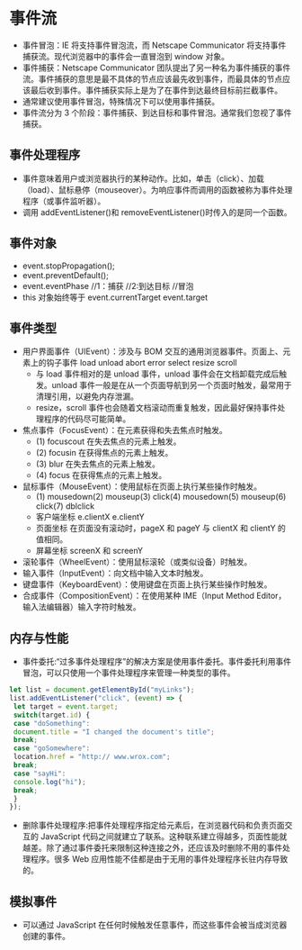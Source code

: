 # 事件流

- 事件冒泡：IE 将支持事件冒泡流，而 Netscape Communicator 将支持事件捕获流。现代浏览器中的事件会一直冒泡到 window 对象。
- 事件捕获：Netscape Communicator 团队提出了另一种名为事件捕获的事件流。事件捕获的意思是最不具体的节点应该最先收到事件，而最具体的节点应该最后收到事件。事件捕获实际上是为了在事件到达最终目标前拦截事件。
- 通常建议使用事件冒泡，特殊情况下可以使用事件捕获。
- 事件流分为 3 个阶段：事件捕获、到达目标和事件冒泡。通常我们忽视了事件捕获。
  
## 事件处理程序

- 事件意味着用户或浏览器执行的某种动作。比如，单击（click）、加载（load）、鼠标悬停（mouseover）。为响应事件而调用的函数被称为事件处理程序（或事件监听器）。
- 调用 addEventListener()和 removeEventListener()时传入的是同一个函数。

## 事件对象

- event.stopPropagation();
- event.preventDefault();
- event.eventPhase //1：捕获 //2:到达目标 //冒泡
- this 对象始终等于 event.currentTarget event.target  

## 事件类型

- 用户界面事件（UIEvent）：涉及与 BOM 交互的通用浏览器事件。页面上、元素上的钩子事件 load  unload abort  error select resize scroll
  - 与 load 事件相对的是 unload 事件，unload 事件会在文档卸载完成后触发。unload 事件一般是在从一个页面导航到另一个页面时触发，最常用于清理引用，以避免内存泄漏。
  - resize，scroll 事件也会随着文档滚动而重复触发，因此最好保持事件处理程序的代码尽可能简单。
- 焦点事件（FocusEvent）：在元素获得和失去焦点时触发。
  - (1) focuscout 在失去焦点的元素上触发。
  - (2) focusin 在获得焦点的元素上触发。
  - (3) blur 在失去焦点的元素上触发。
  - (4) focus 在获得焦点的元素上触发。
- 鼠标事件（MouseEvent）：使用鼠标在页面上执行某些操作时触发。
  - (1) mousedown(2) mouseup(3) click(4) mousedown(5) mouseup(6) click(7) dblclick
  - 客户端坐标 e.clientX e.clientY
  - 页面坐标 在页面没有滚动时，pageX 和 pageY 与 clientX 和 clientY 的值相同。
  - 屏幕坐标 screenX 和 screenY
- 滚轮事件（WheelEvent）：使用鼠标滚轮（或类似设备）时触发。
- 输入事件（InputEvent）：向文档中输入文本时触发。
- 键盘事件（KeyboardEvent）：使用键盘在页面上执行某些操作时触发。
- 合成事件（CompositionEvent）：在使用某种 IME（Input Method Editor，输入法编辑器）输入字符时触发。

## 内存与性能

- 事件委托:“过多事件处理程序”的解决方案是使用事件委托。事件委托利用事件冒泡，可以只使用一个事件处理程序来管理一种类型的事件。
  
```js
let list = document.getElementById("myLinks");
list.addEventListener("click", (event) => {
 let target = event.target;
 switch(target.id) {
 case "doSomething":
 document.title = "I changed the document's title";
 break;
 case "goSomewhere":
 location.href = "http:// www.wrox.com";
 break;
 case "sayHi":
 console.log("hi");
 break;
 }
}); 
```

- 删除事件处理程序:把事件处理程序指定给元素后，在浏览器代码和负责页面交互的 JavaScript 代码之间就建立了联系。这种联系建立得越多，页面性能就越差。除了通过事件委托来限制这种连接之外，还应该及时删除不用的事件处理程序。很多 Web 应用性能不佳都是由于无用的事件处理程序长驻内存导致的。

## 模拟事件

- 可以通过 JavaScript 在任何时候触发任意事件，而这些事件会被当成浏览器创建的事件。
  
